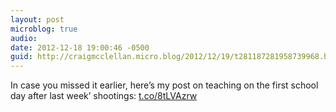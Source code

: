 ```yaml
---
layout: post
microblog: true
audio: 
date: 2012-12-18 19:00:46 -0500
guid: http://craigmcclellan.micro.blog/2012/12/19/t281187281958739968.html
---
```

In case you missed it earlier, here’s my post on teaching on the first school day after last week’ shootings: [t.co/8tLVAzrw](http://t.co/8tLVAzrw)

